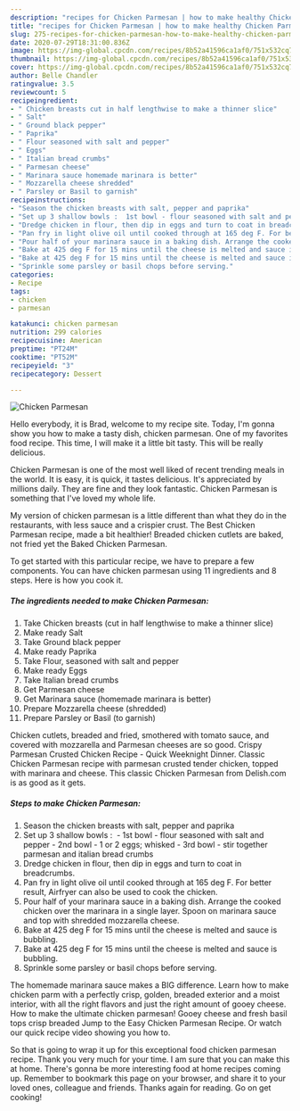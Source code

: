 ```yaml
---
description: "recipes for Chicken Parmesan | how to make healthy Chicken Parmesan"
title: "recipes for Chicken Parmesan | how to make healthy Chicken Parmesan"
slug: 275-recipes-for-chicken-parmesan-how-to-make-healthy-chicken-parmesan
date: 2020-07-29T18:31:00.836Z
image: https://img-global.cpcdn.com/recipes/8b52a41596ca1af0/751x532cq70/chicken-parmesan-recipe-main-photo.jpg
thumbnail: https://img-global.cpcdn.com/recipes/8b52a41596ca1af0/751x532cq70/chicken-parmesan-recipe-main-photo.jpg
cover: https://img-global.cpcdn.com/recipes/8b52a41596ca1af0/751x532cq70/chicken-parmesan-recipe-main-photo.jpg
author: Belle Chandler
ratingvalue: 3.5
reviewcount: 5
recipeingredient:
- " Chicken breasts cut in half lengthwise to make a thinner slice"
- " Salt"
- " Ground black pepper"
- " Paprika"
- " Flour seasoned with salt and pepper"
- " Eggs"
- " Italian bread crumbs"
- " Parmesan cheese"
- " Marinara sauce homemade marinara is better"
- " Mozzarella cheese shredded"
- " Parsley or Basil to garnish"
recipeinstructions:
- "Season the chicken breasts with salt, pepper and paprika"
- "Set up 3 shallow bowls :  1st bowl - flour seasoned with salt and pepper 2nd bowl - 1 or 2 eggs; whisked 3rd bowl - stir together parmesan and italian bread crumbs"
- "Dredge chicken in flour, then dip in eggs and turn to coat in breadcrumbs."
- "Pan fry in light olive oil until cooked through at 165 deg F. For better result, Airfryer can also be used to cook the chicken."
- "Pour half of your marinara sauce in a baking dish. Arrange the cooked chicken over the marinara in a single layer. Spoon on marinara sauce and top with shredded mozzarella cheese."
- "Bake at 425 deg F for 15 mins until the cheese is melted and sauce is bubbling."
- "Bake at 425 deg F for 15 mins until the cheese is melted and sauce is bubbling."
- "Sprinkle some parsley or basil chops before serving."
categories:
- Recipe
tags:
- chicken
- parmesan

katakunci: chicken parmesan 
nutrition: 299 calories
recipecuisine: American
preptime: "PT24M"
cooktime: "PT52M"
recipeyield: "3"
recipecategory: Dessert

---
```



![Chicken Parmesan](https://img-global.cpcdn.com/recipes/8b52a41596ca1af0/751x532cq70/chicken-parmesan-recipe-main-photo.jpg)

Hello everybody, it is Brad, welcome to my recipe site. Today, I'm gonna show you how to make a tasty dish, chicken parmesan. One of my favorites food recipe. This time, I will make it a little bit tasty. This will be really delicious.

Chicken Parmesan is one of the most well liked of recent trending meals in the world. It is easy, it is quick, it tastes delicious. It's appreciated by millions daily. They are fine and they look fantastic. Chicken Parmesan is something that I've loved my whole life.

My version of chicken parmesan is a little different than what they do in the restaurants, with less sauce and a crispier crust. The Best Chicken Parmesan recipe, made a bit healthier! Breaded chicken cutlets are baked, not fried yet the Baked Chicken Parmesan.


To get started with this particular recipe, we have to prepare a few components. You can have chicken parmesan using 11 ingredients and 8 steps. Here is how you cook it.

<!--inarticleads1-->

##### The ingredients needed to make Chicken Parmesan:

1. Take  Chicken breasts (cut in half lengthwise to make a thinner slice)
1. Make ready  Salt
1. Take  Ground black pepper
1. Make ready  Paprika
1. Take  Flour, seasoned with salt and pepper
1. Make ready  Eggs
1. Take  Italian bread crumbs
1. Get  Parmesan cheese
1. Get  Marinara sauce (homemade marinara is better)
1. Prepare  Mozzarella cheese (shredded)
1. Prepare  Parsley or Basil (to garnish)


Chicken cutlets, breaded and fried, smothered with tomato sauce, and covered with mozzarella and Parmesan cheeses are so good. Crispy Parmesan Crusted Chicken Recipe - Quick Weeknight Dinner. Classic Chicken Parmesan recipe with parmesan crusted tender chicken, topped with marinara and cheese. This classic Chicken Parmesan from Delish.com is as good as it gets. 

<!--inarticleads2-->

##### Steps to make Chicken Parmesan:

1. Season the chicken breasts with salt, pepper and paprika
1. Set up 3 shallow bowls :  - 1st bowl - flour seasoned with salt and pepper - 2nd bowl - 1 or 2 eggs; whisked - 3rd bowl - stir together parmesan and italian bread crumbs
1. Dredge chicken in flour, then dip in eggs and turn to coat in breadcrumbs.
1. Pan fry in light olive oil until cooked through at 165 deg F. For better result, Airfryer can also be used to cook the chicken.
1. Pour half of your marinara sauce in a baking dish. Arrange the cooked chicken over the marinara in a single layer. Spoon on marinara sauce and top with shredded mozzarella cheese.
1. Bake at 425 deg F for 15 mins until the cheese is melted and sauce is bubbling.
1. Bake at 425 deg F for 15 mins until the cheese is melted and sauce is bubbling.
1. Sprinkle some parsley or basil chops before serving.


The homemade marinara sauce makes a BIG difference. Learn how to make chicken parm with a perfectly crisp, golden, breaded exterior and a moist interior, with all the right flavors and just the right amount of gooey cheese. How to make the ultimate chicken parmesan! Gooey cheese and fresh basil tops crisp breaded Jump to the Easy Chicken Parmesan Recipe. Or watch our quick recipe video showing you how to. 

So that is going to wrap it up for this exceptional food chicken parmesan recipe. Thank you very much for your time. I am sure that you can make this at home. There's gonna be more interesting food at home recipes coming up. Remember to bookmark this page on your browser, and share it to your loved ones, colleague and friends. Thanks again for reading. Go on get cooking!
